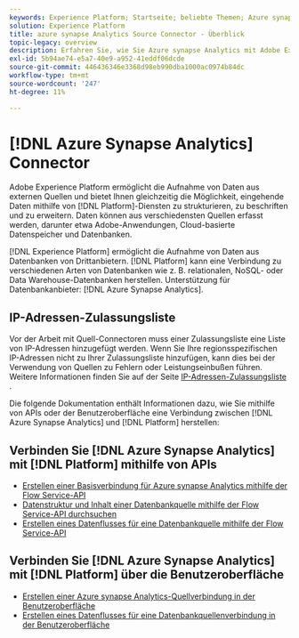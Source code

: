 ```yaml
---
keywords: Experience Platform; Startseite; beliebte Themen; Azure synapse Analytics; azure synapse-Analyse; Synapse; Synapse
solution: Experience Platform
title: azure synapse Analytics Source Connector - Überblick
topic-legacy: overview
description: Erfahren Sie, wie Sie Azure synapse Analytics mit Adobe Experience Platform über APIs oder die Benutzeroberfläche verbinden.
exl-id: 5b94ae74-e5a7-40e9-a952-41eddf06dcde
source-git-commit: 446436346e3368d98eb990dba1000ac0974b84dc
workflow-type: tm+mt
source-wordcount: '247'
ht-degree: 11%

---
```


# [!DNL Azure Synapse Analytics] Connector

Adobe Experience Platform ermöglicht die Aufnahme von Daten aus externen Quellen und bietet Ihnen gleichzeitig die Möglichkeit, eingehende Daten mithilfe von [!DNL Platform]-Diensten zu strukturieren, zu beschriften und zu erweitern. Daten können aus verschiedensten Quellen erfasst werden, darunter etwa Adobe-Anwendungen, Cloud-basierte Datenspeicher und Datenbanken.

[!DNL Experience Platform] ermöglicht die Aufnahme von Daten aus Datenbanken von Drittanbietern. [!DNL Platform] kann eine Verbindung zu verschiedenen Arten von Datenbanken wie z. B. relationalen, NoSQL- oder Data Warehouse-Datenbanken herstellen. Unterstützung für Datenbankanbieter: [!DNL Azure Synapse Analytics].

## IP-Adressen-Zulassungsliste

Vor der Arbeit mit Quell-Connectoren muss einer Zulassungsliste eine Liste von IP-Adressen hinzugefügt werden. Wenn Sie Ihre regionsspezifischen IP-Adressen nicht zu Ihrer Zulassungsliste hinzufügen, kann dies bei der Verwendung von Quellen zu Fehlern oder Leistungseinbußen führen. Weitere Informationen finden Sie auf der Seite [IP-Adressen-Zulassungsliste](../../ip-address-allow-list.md) .

Die folgende Dokumentation enthält Informationen dazu, wie Sie mithilfe von APIs oder der Benutzeroberfläche eine Verbindung zwischen [!DNL Azure Synapse Analytics] und [!DNL Platform] herstellen:

## Verbinden Sie [!DNL Azure Synapse Analytics] mit [!DNL Platform] mithilfe von APIs

- [Erstellen einer Basisverbindung für Azure synapse Analytics mithilfe der Flow Service-API](../../tutorials/api/create/databases/synapse-analytics.md)
- [Datenstruktur und Inhalt einer Datenbankquelle mithilfe der Flow Service-API durchsuchen](../../tutorials/api/explore/database-nosql.md)
- [Erstellen eines Datenflusses für eine Datenbankquelle mithilfe der Flow Service-API](../../tutorials/api/collect/database-nosql.md)

## Verbinden Sie [!DNL Azure Synapse Analytics] mit [!DNL Platform] über die Benutzeroberfläche

- [Erstellen einer Azure synapse Analytics-Quellverbindung in der Benutzeroberfläche](../../tutorials/ui/create/databases/synapse-analytics.md)
- [Erstellen eines Datenflusses für eine Datenbankquellenverbindung in der Benutzeroberfläche](../../tutorials/ui/dataflow/databases.md)

